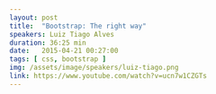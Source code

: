 ```yaml
---
layout: post
title:  "Bootstrap: The right way"
speakers: Luiz Tiago Alves
duration: 36:25 min
date:   2015-04-21 00:27:00
tags: [ css, bootstrap ]
img: /assets/image/speakers/luiz-tiago.png
link: https://www.youtube.com/watch?v=ucn7w1CZGTs
---
```

